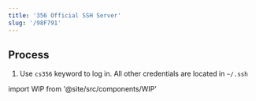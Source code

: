 ```yaml
---
title: '356 Official SSH Server'
slug: '/98F791'
---
```


## Process

1. Use `cs356` keyword to log in. All other credentials are located in `~/.ssh`

import WIP from '@site/src/components/WIP'

<WIP />

